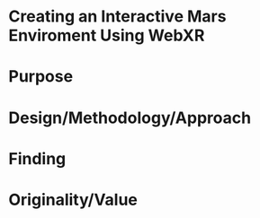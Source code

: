 # Creating an Interactive Mars Enviroment Using WebXR


# Purpose

# Design/Methodology/Approach

# Finding

# Originality/Value
